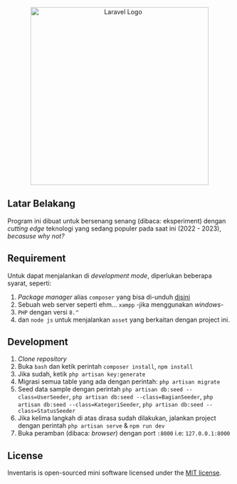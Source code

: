 <p align="center"><a href="https://github.com/yuxxeun/jasmine" target="_blank"><img src="https://raw.githubusercontent.com/laravel/art/master/logo-lockup/5%20SVG/2%20CMYK/1%20Full%20Color/laravel-logolockup-cmyk-red.svg" width="400" alt="Laravel Logo"></a></p>

## Latar Belakang

Program ini dibuat untuk bersenang senang (dibaca: eksperiment) dengan _cutting edge_ teknologi yang sedang populer pada saat ini (2022 - 2023), _becasuse why not?_

## Requirement

Untuk dapat menjalankan di _development mode_, diperlukan beberapa syarat, seperti:

1. _Package manager_ alias `composer` yang bisa di-unduh [disini](https://getcomposer.org)
2. Sebuah web server seperti ehm... `xampp` -jika menggunakan _windows_-
3. `PHP` dengan versi `8.^`
4. dan `node js` untuk menjalankan `asset` yang berkaitan dengan project ini.

## Development

1. _Clone repository_
2. Buka `bash` dan ketik perintah `composer install`, `npm install`
3. Jika sudah, ketik `php artisan key:generate`
4. Migrasi semua table yang ada dengan perintah: `php artisan migrate`
5. Seed data sample dengan perintah `php artisan db:seed --class=UserSeeder`, `php artisan db:seed --class=BagianSeeder`, `php artisan db:seed --class=KategoriSeeder`, `php artisan db:seed --class=StatusSeeder`
6. Jika kelima langkah di atas dirasa sudah dilakukan, jalankan project dengan perintah `php artisan serve` & `npm run dev`
7. Buka peramban (dibaca: _browser_) dengan port `:8000` i.e: `127.0.0.1:8000`

## License

Inventaris is open-sourced mini software licensed under the [MIT license](./LICENSE).
